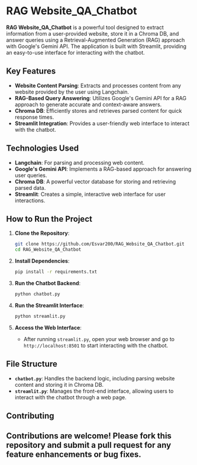 # RAG Website_QA_Chatbot

**RAG Website_QA_Chatbot** is a powerful tool designed to extract information from a user-provided website, store it in a Chroma DB, and answer queries using a Retrieval-Augmented Generation (RAG) approach with Google's Gemini API. The application is built with Streamlit, providing an easy-to-use interface for interacting with the chatbot.

## Key Features

- **Website Content Parsing**: Extracts and processes content from any website provided by the user using Langchain.
- **RAG-Based Query Answering**: Utilizes Google's Gemini API for a RAG approach to generate accurate and context-aware answers.
- **Chroma DB**: Efficiently stores and retrieves parsed content for quick response times.
- **Streamlit Integration**: Provides a user-friendly web interface to interact with the chatbot.

## Technologies Used

- **Langchain**: For parsing and processing web content.
- **Google's Gemini API**: Implements a RAG-based approach for answering user queries.
- **Chroma DB**: A powerful vector database for storing and retrieving parsed data.
- **Streamlit**: Creates a simple, interactive web interface for user interactions.

## How to Run the Project

1. **Clone the Repository**:
    ```bash
    git clone https://github.com/Esvar200/RAG_Website_QA_Chatbot.git
    cd RAG_Website_QA_Chatbot
    ```

2. **Install Dependencies**:
    ```bash
    pip install -r requirements.txt
    ```

3. **Run the Chatbot Backend**:
    ```bash
    python chatbot.py
    ```

4. **Run the Streamlit Interface**:
    ```bash
    python streamlit.py
    ```

5. **Access the Web Interface**:
   - After running `streamlit.py`, open your web browser and go to `http://localhost:8501` to start interacting with the chatbot.

## File Structure

- **`chatbot.py`**: Handles the backend logic, including parsing website content and storing it in Chroma DB.
- **`streamlit.py`**: Manages the front-end interface, allowing users to interact with the chatbot through a web page.

## Contributing

Contributions are welcome! Please fork this repository and submit a pull request for any feature enhancements or bug fixes.
---
